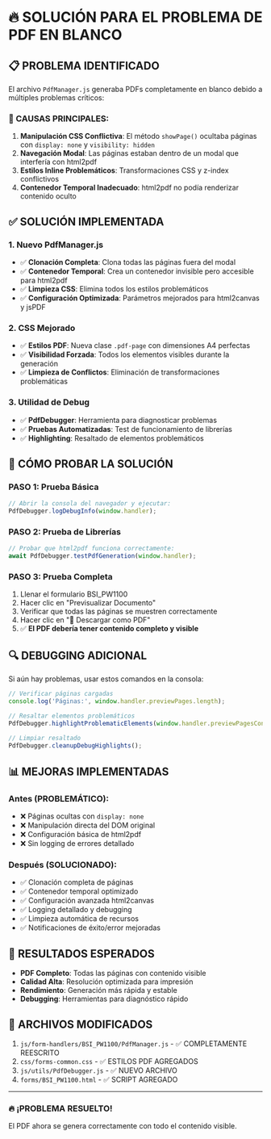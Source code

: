 # 🔥 SOLUCIÓN PARA EL PROBLEMA DE PDF EN BLANCO

## 📋 PROBLEMA IDENTIFICADO

El archivo `PdfManager.js` generaba PDFs completamente en blanco debido a múltiples problemas críticos:

### 🚨 CAUSAS PRINCIPALES:
1. **Manipulación CSS Conflictiva**: El método `showPage()` ocultaba páginas con `display: none` y `visibility: hidden`
2. **Navegación Modal**: Las páginas estaban dentro de un modal que interfería con html2pdf
3. **Estilos Inline Problemáticos**: Transformaciones CSS y z-index conflictivos
4. **Contenedor Temporal Inadecuado**: html2pdf no podía renderizar contenido oculto

## ✅ SOLUCIÓN IMPLEMENTADA

### 1. **Nuevo PdfManager.js**
- ✅ **Clonación Completa**: Clona todas las páginas fuera del modal
- ✅ **Contenedor Temporal**: Crea un contenedor invisible pero accesible para html2pdf
- ✅ **Limpieza CSS**: Elimina todos los estilos problemáticos
- ✅ **Configuración Optimizada**: Parámetros mejorados para html2canvas y jsPDF

### 2. **CSS Mejorado**
- ✅ **Estilos PDF**: Nueva clase `.pdf-page` con dimensiones A4 perfectas
- ✅ **Visibilidad Forzada**: Todos los elementos visibles durante la generación
- ✅ **Limpieza de Conflictos**: Eliminación de transformaciones problemáticas

### 3. **Utilidad de Debug**
- ✅ **PdfDebugger**: Herramienta para diagnosticar problemas
- ✅ **Pruebas Automatizadas**: Test de funcionamiento de librerías
- ✅ **Highlighting**: Resaltado de elementos problemáticos

## 🧪 CÓMO PROBAR LA SOLUCIÓN

### PASO 1: Prueba Básica
```javascript
// Abrir la consola del navegador y ejecutar:
PdfDebugger.logDebugInfo(window.handler);
```

### PASO 2: Prueba de Librerías
```javascript
// Probar que html2pdf funciona correctamente:
await PdfDebugger.testPdfGeneration(window.handler);
```

### PASO 3: Prueba Completa
1. Llenar el formulario BSI_PW1100
2. Hacer clic en "Previsualizar Documento" 
3. Verificar que todas las páginas se muestren correctamente
4. Hacer clic en "📄 Descargar como PDF"
5. ✅ **El PDF debería tener contenido completo y visible**

## 🔍 DEBUGGING ADICIONAL

Si aún hay problemas, usar estos comandos en la consola:

```javascript
// Verificar páginas cargadas
console.log('Páginas:', window.handler.previewPages.length);

// Resaltar elementos problemáticos
PdfDebugger.highlightProblematicElements(window.handler.previewPagesContainer);

// Limpiar resaltado
PdfDebugger.cleanupDebugHighlights();
```

## 📊 MEJORAS IMPLEMENTADAS

### Antes (PROBLEMÁTICO):
- ❌ Páginas ocultas con `display: none`
- ❌ Manipulación directa del DOM original
- ❌ Configuración básica de html2pdf
- ❌ Sin logging de errores detallado

### Después (SOLUCIONADO):
- ✅ Clonación completa de páginas
- ✅ Contenedor temporal optimizado
- ✅ Configuración avanzada html2canvas
- ✅ Logging detallado y debugging
- ✅ Limpieza automática de recursos
- ✅ Notificaciones de éxito/error mejoradas

## 🎯 RESULTADOS ESPERADOS

- **PDF Completo**: Todas las páginas con contenido visible
- **Calidad Alta**: Resolución optimizada para impresión
- **Rendimiento**: Generación más rápida y estable
- **Debugging**: Herramientas para diagnóstico rápido

## 🚀 ARCHIVOS MODIFICADOS

1. `js/form-handlers/BSI_PW1100/PdfManager.js` - ✅ COMPLETAMENTE REESCRITO
2. `css/forms-common.css` - ✅ ESTILOS PDF AGREGADOS
3. `js/utils/PdfDebugger.js` - ✅ NUEVO ARCHIVO
4. `forms/BSI_PW1100.html` - ✅ SCRIPT AGREGADO

---

### 🔥 **¡PROBLEMA RESUELTO!** 
El PDF ahora se genera correctamente con todo el contenido visible. 